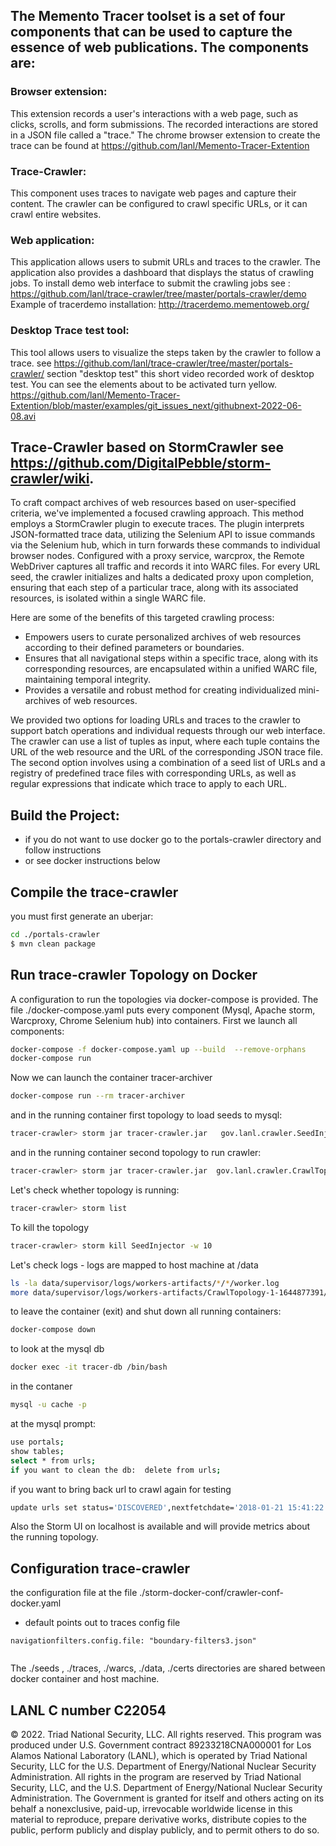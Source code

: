 
## The Memento Tracer toolset is a set of four components that can be used to capture the essence of web publications. The components are:

### Browser extension:
This extension records a user's interactions with a web page, such as clicks, scrolls, and form submissions. The recorded interactions are stored in a JSON file called a "trace."
The chrome browser extension to create the trace  can be found at  https://github.com/lanl/Memento-Tracer-Extention 
### Trace-Crawler: 
This component uses traces to navigate web pages and capture their content. The crawler can be configured to crawl specific URLs, or it can crawl entire websites.
### Web application:
This application allows users to submit URLs and traces to the crawler. The application also provides a dashboard that displays the status of crawling jobs.
To install demo web interface to submit the crawling jobs see :
https://github.com/lanl/trace-crawler/tree/master/portals-crawler/demo
Example of tracerdemo installation: http://tracerdemo.mementoweb.org/
### Desktop Trace test tool:
This tool allows users to visualize the steps taken by the crawler to follow a trace.
see https://github.com/lanl/trace-crawler/tree/master/portals-crawler/  section "desktop test"
this short video recorded work of desktop test. You can see the elements  about to be activated turn yellow. 
https://github.com/lanl/Memento-Tracer-Extention/blob/master/examples/git_issues_next/githubnext-2022-06-08.avi

## Trace-Crawler  based on StormCrawler see https://github.com/DigitalPebble/storm-crawler/wiki. 
To craft compact archives of web resources based on user-specified criteria, we've implemented a focused crawling approach. This method employs a StormCrawler plugin to execute traces. The plugin interprets JSON-formatted trace data, utilizing the Selenium API to issue commands via the Selenium hub, which in turn forwards these commands to individual browser nodes. Configured with a proxy service, warcprox, the Remote WebDriver captures all traffic and records it into WARC files. For every URL seed, the crawler initializes and halts a dedicated proxy upon completion, ensuring that each step of a particular trace, along with its associated resources, is isolated within a single WARC file.

Here are some of the benefits of this targeted crawling process:
* Empowers users to curate personalized archives of web resources according to their defined parameters or boundaries.
* Ensures that all navigational steps within a specific trace, along with its corresponding resources, are encapsulated within a unified WARC file, maintaining temporal integrity.
* Provides a versatile and robust method for creating individualized mini-archives of web resources.

We provided two options for loading URLs and traces to the crawler to support batch operations and individual requests through our web interface. The crawler can use a list of tuples as input, where each tuple contains the URL of the web resource and the URL of the corresponding JSON trace file. The second option involves using a combination of a seed list of URLs and a registry of predefined trace files with corresponding URLs, as well as regular expressions that indicate which trace to apply to each URL.

## Build the Project:
* if you do not want to use docker go to the portals-crawler directory and follow instructions 
* or see docker instructions below
 
## Compile the trace-crawler

 you must first generate an uberjar:

``` sh
cd ./portals-crawler
$ mvn clean package
```   



## Run trace-crawler Topology on Docker
A configuration to run the topologies via docker-compose is provided. 
The file ./docker-compose.yaml puts every component (Mysql, Apache storm, Warcproxy, Chrome Selenium hub) into  containers.
First we launch all components:



``` sh
docker-compose -f docker-compose.yaml up --build  --remove-orphans
docker-compose run

```
Now we can launch the container tracer-archiver
``` sh
docker-compose run --rm tracer-archiver
```
and in the running container first  topology to load seeds to mysql:
``` sh
tracer-crawler> storm jar tracer-crawler.jar   gov.lanl.crawler.SeedInjector /seeds seedswithtraces.txt   -conf crawler-conf-docker.yaml
```
and in the running container second  topology to run crawler:
``` sh
tracer-crawler> storm jar tracer-crawler.jar  gov.lanl.crawler.CrawlTopology -conf crawler-conf-docker.yaml
```

Let's check whether topology is running:
``` sh
tracer-crawler> storm list
```
To kill the topology
``` sh
tracer-crawler> storm kill SeedInjector -w 10
```
Let's check logs - logs are mapped to host machine at /data
``` sh
ls -la data/supervisor/logs/workers-artifacts/*/*/worker.log
more data/supervisor/logs/workers-artifacts/CrawlTopology-1-1644877391/6700/worker.log
```
to leave the container (exit) and shut down all running containers:
``` sh
docker-compose down
```

to look at the mysql db
``` sh
docker exec -it tracer-db /bin/bash
```
in the contaner
``` sh
mysql -u cache -p 
```
at  the mysql prompt:
``` sh
use portals;
show tables;
select * from urls;
if you want to clean the db:  delete from urls;
```
if you want to bring back url to crawl again  for testing 
``` sh
update urls set status='DISCOVERED',nextfetchdate='2018-01-21 15:41:22' where url='https://wormbase.org/species/c_elegans/gene/WBGene00006604#0-9g-3';
```
Also the Storm UI on localhost is available and will provide metrics about the running topology.
## Configuration trace-crawler
the  configuration file at  the file ./storm-docker-conf/crawler-conf-docker.yaml 
* default points out to traces config file
``` 
navigationfilters.config.file: "boundary-filters3.json"
  
```
The ./seeds , ./traces, ./warcs, ./data, ./certs directories are shared between docker container and host machine. 
## LANL C number C22054
© 2022. Triad National Security, LLC. All rights reserved.
This program was produced under U.S. Government contract 89233218CNA000001 for Los Alamos
National Laboratory (LANL), which is operated by Triad National Security, LLC for the U.S.
Department of Energy/National Nuclear Security Administration. All rights in the program are
reserved by Triad National Security, LLC, and the U.S. Department of Energy/National Nuclear
Security Administration. The Government is granted for itself and others acting on its behalf a
nonexclusive, paid-up, irrevocable worldwide license in this material to reproduce, prepare
derivative works, distribute copies to the public, perform publicly and display publicly, and to permit
others to do so.
